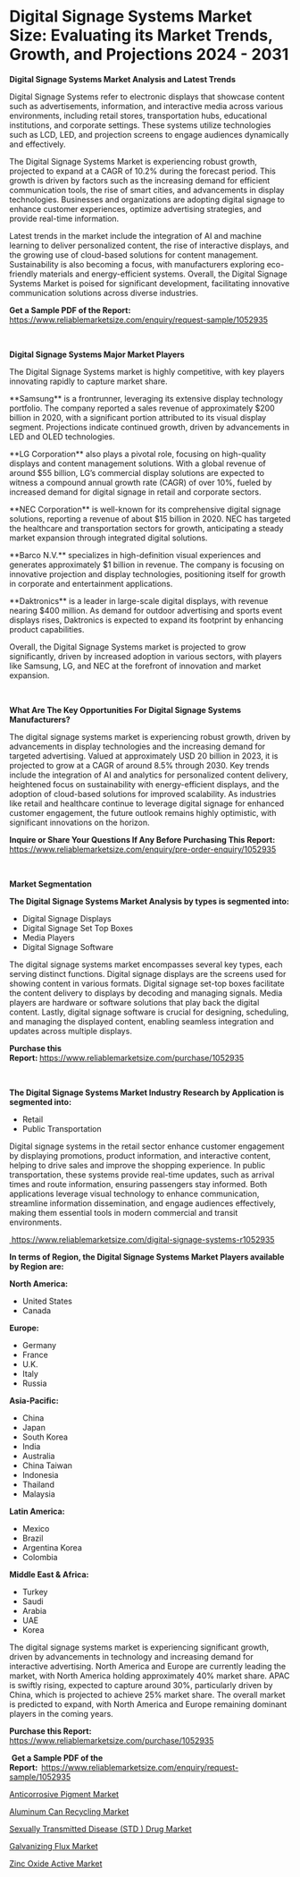 <p><h1>Digital Signage Systems Market Size: Evaluating its Market Trends, Growth, and Projections 2024 - 2031</h1></p><p><strong>Digital Signage Systems Market Analysis and Latest Trends</strong></p>
<p><p>Digital Signage Systems refer to electronic displays that showcase content such as advertisements, information, and interactive media across various environments, including retail stores, transportation hubs, educational institutions, and corporate settings. These systems utilize technologies such as LCD, LED, and projection screens to engage audiences dynamically and effectively.</p><p>The Digital Signage Systems Market is experiencing robust growth, projected to expand at a CAGR of 10.2% during the forecast period. This growth is driven by factors such as the increasing demand for efficient communication tools, the rise of smart cities, and advancements in display technologies. Businesses and organizations are adopting digital signage to enhance customer experiences, optimize advertising strategies, and provide real-time information.</p><p>Latest trends in the market include the integration of AI and machine learning to deliver personalized content, the rise of interactive displays, and the growing use of cloud-based solutions for content management. Sustainability is also becoming a focus, with manufacturers exploring eco-friendly materials and energy-efficient systems. Overall, the Digital Signage Systems Market is poised for significant development, facilitating innovative communication solutions across diverse industries.</p></p>
<p><strong>Get a Sample PDF of the Report:&nbsp;</strong> <a href="https://www.reliablemarketsize.com/enquiry/request-sample/1052935?utm_campaign=1939&utm_medium=2&utm_source=Github&utm_content=ia&utm_term=26122024&utm_id=digital-signage-systems">https://www.reliablemarketsize.com/enquiry/request-sample/1052935</a></p>
<p>&nbsp;</p>
<p><strong>Digital Signage Systems Major Market Players</strong></p>
<p><p>The Digital Signage Systems market is highly competitive, with key players innovating rapidly to capture market share. </p><p>**Samsung** is a frontrunner, leveraging its extensive display technology portfolio. The company reported a sales revenue of approximately $200 billion in 2020, with a significant portion attributed to its visual display segment. Projections indicate continued growth, driven by advancements in LED and OLED technologies.</p><p>**LG Corporation** also plays a pivotal role, focusing on high-quality displays and content management solutions. With a global revenue of around $55 billion, LG’s commercial display solutions are expected to witness a compound annual growth rate (CAGR) of over 10%, fueled by increased demand for digital signage in retail and corporate sectors.</p><p>**NEC Corporation** is well-known for its comprehensive digital signage solutions, reporting a revenue of about $15 billion in 2020. NEC has targeted the healthcare and transportation sectors for growth, anticipating a steady market expansion through integrated digital solutions.</p><p>**Barco N.V.** specializes in high-definition visual experiences and generates approximately $1 billion in revenue. The company is focusing on innovative projection and display technologies, positioning itself for growth in corporate and entertainment applications.</p><p>**Daktronics** is a leader in large-scale digital displays, with revenue nearing $400 million. As demand for outdoor advertising and sports event displays rises, Daktronics is expected to expand its footprint by enhancing product capabilities.</p><p>Overall, the Digital Signage Systems market is projected to grow significantly, driven by increased adoption in various sectors, with players like Samsung, LG, and NEC at the forefront of innovation and market expansion.</p></p>
<p>&nbsp;</p>
<p><strong>What Are The Key Opportunities For Digital Signage Systems Manufacturers?</strong></p>
<p><p>The digital signage systems market is experiencing robust growth, driven by advancements in display technologies and the increasing demand for targeted advertising. Valued at approximately USD 20 billion in 2023, it is projected to grow at a CAGR of around 8.5% through 2030. Key trends include the integration of AI and analytics for personalized content delivery, heightened focus on sustainability with energy-efficient displays, and the adoption of cloud-based solutions for improved scalability. As industries like retail and healthcare continue to leverage digital signage for enhanced customer engagement, the future outlook remains highly optimistic, with significant innovations on the horizon.</p></p>
<p><strong>Inquire or Share Your Questions If Any Before Purchasing This Report:</strong> <a href="https://www.reliablemarketsize.com/enquiry/pre-order-enquiry/1052935?utm_campaign=1939&utm_medium=2&utm_source=Github&utm_content=ia&utm_term=26122024&utm_id=digital-signage-systems">https://www.reliablemarketsize.com/enquiry/pre-order-enquiry/1052935</a></p>
<p>&nbsp;</p>
<p><strong>Market Segmentation</strong></p>
<p><strong>The Digital Signage Systems Market Analysis by types is segmented into:</strong></p>
<p><ul><li>Digital Signage Displays</li><li>Digital Signage Set Top Boxes</li><li>Media Players</li><li>Digital Signage Software</li></ul></p>
<p><p>The digital signage systems market encompasses several key types, each serving distinct functions. Digital signage displays are the screens used for showing content in various formats. Digital signage set-top boxes facilitate the content delivery to displays by decoding and managing signals. Media players are hardware or software solutions that play back the digital content. Lastly, digital signage software is crucial for designing, scheduling, and managing the displayed content, enabling seamless integration and updates across multiple displays.</p></p>
<p><strong>Purchase this Report:&nbsp;</strong><a href="https://www.reliablemarketsize.com/purchase/1052935?utm_campaign=1939&utm_medium=2&utm_source=Github&utm_content=ia&utm_term=26122024&utm_id=digital-signage-systems">https://www.reliablemarketsize.com/purchase/1052935</a></p>
<p>&nbsp;</p>
<p><strong>The Digital Signage Systems Market Industry Research by Application is segmented into:</strong></p>
<p><ul><li>Retail</li><li>Public Transportation</li></ul></p>
<p><p>Digital signage systems in the retail sector enhance customer engagement by displaying promotions, product information, and interactive content, helping to drive sales and improve the shopping experience. In public transportation, these systems provide real-time updates, such as arrival times and route information, ensuring passengers stay informed. Both applications leverage visual technology to enhance communication, streamline information dissemination, and engage audiences effectively, making them essential tools in modern commercial and transit environments.</p></p>
<p><a href="https://www.reliablemarketsize.com/digital-signage-systems-r1052935?utm_campaign=1939&utm_medium=2&utm_source=Github&utm_content=ia&utm_term=26122024&utm_id=digital-signage-systems">&nbsp;https://www.reliablemarketsize.com/digital-signage-systems-r1052935</a></p>
<p><strong>In terms of Region, the Digital Signage Systems Market Players available by Region are:</strong></p>
<p>
    <p> <strong> North America: </strong>
        <ul>
            <li>United States</li>
            <li>Canada</li>
        </ul>
        </p> 
    <p> <strong> Europe: </strong>
        <ul>
            <li>Germany</li>
            <li>France</li>
            <li>U.K.</li>
            <li>Italy</li>
            <li>Russia</li>
        </ul>
        </p> 
    <p> <strong> Asia-Pacific: </strong>
        <ul>
            <li>China</li>
            <li>Japan</li>
            <li>South Korea</li>
            <li>India</li>
            <li>Australia</li>
            <li>China Taiwan</li>
            <li>Indonesia</li>
            <li>Thailand</li>
            <li>Malaysia</li>
        </ul>
        </p> 
    <p> <strong> Latin America: </strong>
        <ul>
            <li>Mexico</li>
            <li>Brazil</li>
            <li>Argentina Korea</li>
            <li>Colombia</li>
        </ul>
        </p> 
    <p> <strong> Middle East & Africa: </strong>
        <ul>
            <li>Turkey</li>
            <li>Saudi</li>
            <li>Arabia</li>
            <li>UAE</li>
            <li>Korea</li>
        </ul>
    </p>
    </p>
<p><p>The digital signage systems market is experiencing significant growth, driven by advancements in technology and increasing demand for interactive advertising. North America and Europe are currently leading the market, with North America holding approximately 40% market share. APAC is swiftly rising, expected to capture around 30%, particularly driven by China, which is projected to achieve 25% market share. The overall market is predicted to expand, with North America and Europe remaining dominant players in the coming years.</p></p>
<p><strong>Purchase this Report: </strong><a href="https://www.reliablemarketsize.com/purchase/1052935?utm_campaign=1939&utm_medium=2&utm_source=Github&utm_content=ia&utm_term=26122024&utm_id=digital-signage-systems">https://www.reliablemarketsize.com/purchase/1052935</a></p>
<p>&nbsp;<strong>Get a Sample PDF of the Report:&nbsp;&nbsp;</strong><a href="https://www.reliablemarketsize.com/enquiry/request-sample/1052935?utm_campaign=1939&utm_medium=2&utm_source=Github&utm_content=ia&utm_term=26122024&utm_id=digital-signage-systems">https://www.reliablemarketsize.com/enquiry/request-sample/1052935</a></p>
<p><strong></strong></p>
<p><p><a href="https://www.linkedin.com/pulse/a-mkt-nova-vc8zf?utm_campaign=1939&utm_medium=2&utm_source=Github&utm_content=ia&utm_term=26122024&utm_id=digital-signage-systems">Anticorrosive Pigment Market</a></p><p><a href="https://www.linkedin.com/pulse/a-mkt-nova-vc8zf?utm_campaign=1939&utm_medium=2&utm_source=Github&utm_content=ia&utm_term=26122024&utm_id=digital-signage-systems">Aluminum Can Recycling Market</a></p><p><a href="https://github.com/PeterParrish5/Market-Research-Report-List-7/blob/main/sexually-transmitted-disease-std-drug-market.md?utm_campaign=1939&utm_medium=2&utm_source=Github&utm_content=ia&utm_term=26122024&utm_id=digital-signage-systems">Sexually Transmitted Disease (STD ) Drug Market</a></p><p><a href="https://www.linkedin.com/pulse/fore-clarion-insight-j6xzf?utm_campaign=1939&utm_medium=2&utm_source=Github&utm_content=ia&utm_term=26122024&utm_id=digital-signage-systems">Galvanizing Flux Market</a></p><p><a href="https://www.linkedin.com/pulse/detailed-insights-competitive-landscape-zinc-oxide-active-gk3qf?utm_campaign=1939&utm_medium=2&utm_source=Github&utm_content=ia&utm_term=26122024&utm_id=digital-signage-systems">Zinc Oxide Active Market</a></p></p>